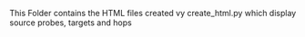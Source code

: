 This Folder contains the HTML files created vy create_html.py which display source probes, targets and hops 
